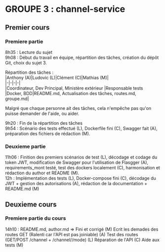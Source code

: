 # GROUPE 3 : channel-service

## Premier cours
### Premiere partie
8h35 : Lecture du sujet  
9h08 : Début du travail en équipe, répartition des tâches, création du dépôt Git, choix du sujet 3.

Répartition des tâches :  
|Anthony (A)|Ludovic (L)|Clément (C)|Mathias (M)|  
|-|-|-|-|  
|Coordinateur, Dev Principal, Ministère extérieur |Responsable tests |Docker, BDD|README.md, Actualisation des tâches, routes.md, groupe.md|  

Malgré que chaque personne ait des tâches, cela n'empêche pas qu'on puisse demander de l'aide, ou aider.

9h20 : Fin de la répartition des tâches  
9h54 : Scénario des tests effectué (L), Dockerfile fini (C), Swagger fait (A), préparation des fichiers de rédaction (M).

### Deuxieme partie  
11h06 : Finition des premiers scénarios de test (L), décodage et codage du token JWT, modification de Swagger pour l'utilisation de Flasgger (A), requirements_mont testé, test des dockers localement (C), harmonisation et rédaction du author et README (M).  
12h : Implémentation des tests (L), Docker-compose fini (C), décodage du JWT + gestion des autorisations (A), rédaction de la documentation + README.md (M)

## Deuxieme cours
### Premiere partie du cours

14h10 : README.md, author.md => Fini et corrigé (M)
        Ecrit les demades des routes GET (Ralenti car l'API est pas joiniable) (A)
        Test des routes (GET/POST /channel + /channel/<nom>/mode) (L) 
        Réparation de l'API (C)
        Aide aux tests (M)

    
